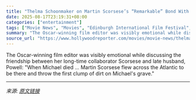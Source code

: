```yaml
---
title: "Thelma Schoonmaker on Martin Scorsese’s “Remarkable” Bond With Michael Powell and Using AI to Help Publish Her Late Husband’s Diaries"
date: 2025-08-17T23:19:31+08:00
categories: ["entertainment"]
tags: ["Movie News", "Movies", "Edinburgh International Film Festival", "international", "Martin Scorsese", "Michael Powell", "united kingdom"]
summary: "The Oscar-winning film editor was visibly emotional while discussing the friendship between her long-time collaborator Scorsese and late husband, Powell: \"When Michael died ... Martin Scorsese flew ac"
source_url: "https://www.hollywoodreporter.com/movies/movie-news/thelma-schoonmaker-martin-scorsese-michael-powell-edinburgh-1236346496/"
---
```


The Oscar-winning film editor was visibly emotional while discussing the friendship between her long-time collaborator Scorsese and late husband, Powell: "When Michael died ... Martin Scorsese flew across the Atlantic to be there and throw the first clump of dirt on Michael's grave."

---

*来源: [原文链接](https://www.hollywoodreporter.com/movies/movie-news/thelma-schoonmaker-martin-scorsese-michael-powell-edinburgh-1236346496/)*
